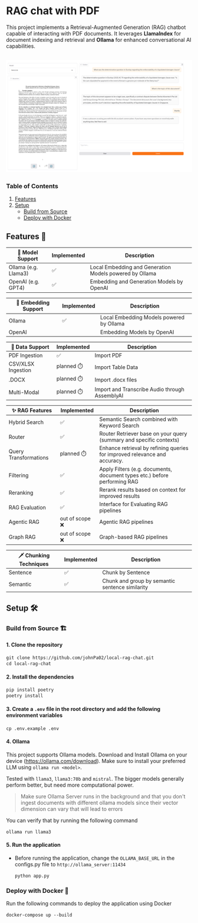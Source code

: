 # RAG chat with PDF
This project implements a Retrieval-Augmented Generation (RAG) chatbot capable of interacting with PDF documents. It leverages **LlamaIndex** for document indexing and retrieval and **Ollama** for enhanced conversational AI capabilities.

![img.png](img/img.png)
---
### Table of Contents
1. [Features](#features-)
2. [Setup](#setup-)
    - [Build from Source](#build-from-source-)
    - [Deploy with Docker](#deploy-with-docker-)

## Features 🚀

| 🤖 Model Support                  | Implemented | Description                                             |
| --------------------------------- | ---------- | ------------------------------------------------------- |
| Ollama (e.g. Llama3)              | ✅         | Local Embedding and Generation Models powered by Ollama |
| OpenAI (e.g. GPT4)                | ✅         | Embedding and Generation Models by OpenAI               |

| 🤖 Embedding Support | Implemented | Description                              |
| -------------------- | ---------- | ---------------------------------------- |
| Ollama               | ✅         | Local Embedding Models powered by Ollama |
| OpenAI               |           | Embedding Models by OpenAI               |

| 📁 Data Support    | Implemented | Description                                   |
|--------------------|------------|-----------------------------------------------|
| PDF Ingestion      | ✅          | Import PDF                                    |
| CSV/XLSX Ingestion | planned ⏱️ | Import Table Data              |
| .DOCX              | planned ⏱️ | Import .docx files                            |
| Multi-Modal        | planned ⏱️ | Import and Transcribe Audio through AssemblyAI |

| ✨ RAG Features        | Implemented   | Description                                                                 |
|-----------------------|---------------|-----------------------------------------------------------------------------|
| Hybrid Search         | ✅             | Semantic Search combined with Keyword Search                                |
| Router                | ✅             | Router Retriever base on your query (summary and specific contexts)         |
| Query Transformations | planned ⏱️     | Enhance retrieval by refining queries for improved relevance and accuracy.  |
| Filtering             | ✅             | Apply Filters (e.g. documents, document types etc.) before performing RAG   |
| Reranking             | ✅             | Rerank results based on context for improved results                        |
| RAG Evaluation        | ✅             | Interface for Evaluating RAG pipelines                                      |
| Agentic RAG           | out of scope ❌ | Agentic RAG pipelines                                                       |
| Graph RAG             | out of scope ❌ | Graph-based RAG pipelines                                                   |

| 🗡️ Chunking Techniques | Implemented | Description                                     |
| ---------------------- | ----------- |-------------------------------------------------|
| Sentence               | ✅          | Chunk by Sentence                               |
| Semantic               | ✅          | Chunk and group by semantic sentence similarity |

## Setup 🛠️
### Build from Source 🏗️
#### 1. Clone the repository
```
git clone https://github.com/johnPa02/local-rag-chat.git
cd local-rag-chat
```
#### 2. Install the dependencies
```
pip install poetry
poetry install
```
#### 3. Create a `.env` file in the root directory and add the following environment variables
```
cp .env.example .env
```
#### 4. Ollama
This project supports Ollama models. Download and Install Ollama on your device (https://ollama.com/download). Make sure to install your preferred LLM using `ollama run <model>`.

Tested with `llama3`, `llama3:70b` and `mistral`. The bigger models generally perform better, but need more computational power.

> Make sure Ollama Server runs in the background and that you don't ingest documents with different ollama models since their vector dimension can vary that will lead to errors

You can verify that by running the following command
    
```
ollama run llama3
```
#### 5. Run the application
- Before running the application, change the `OLLAMA_BASE_URL` in the configs.py file to `http://ollama_server:11434`
  ```
  python app.py
  ``` 
### Deploy with Docker 🐳
Run the following commands to deploy the application using Docker
```
docker-compose up --build
```